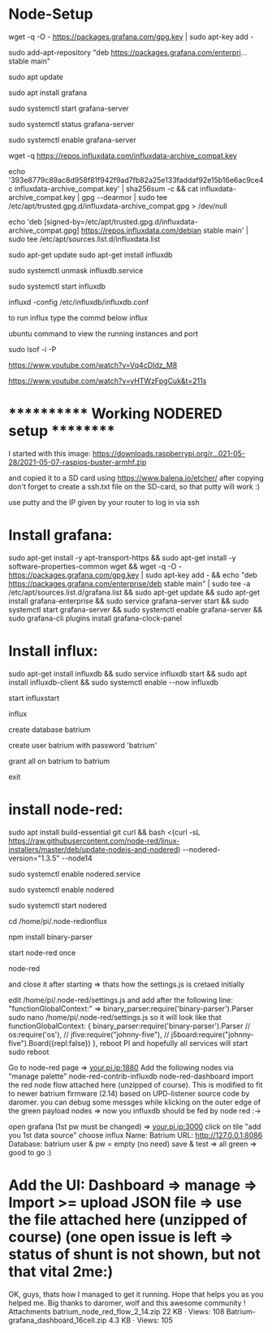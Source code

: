 # Node-Setup


wget -q -O - https://packages.grafana.com/gpg.key | sudo apt-key add -

sudo add-apt-repository "deb https://packages.grafana.com/enterpri... stable main"

sudo apt update

sudo apt install grafana

sudo systemctl start grafana-server

sudo systemctl status grafana-server

sudo systemctl enable grafana-server





wget -q https://repos.influxdata.com/influxdata-archive_compat.key

echo '393e8779c89ac8d958f81f942f9ad7fb82a25e133faddaf92e15b16e6ac9ce4c influxdata-archive_compat.key' | sha256sum -c && cat influxdata-archive_compat.key | gpg --dearmor | sudo tee /etc/apt/trusted.gpg.d/influxdata-archive_compat.gpg > /dev/null

echo 'deb [signed-by=/etc/apt/trusted.gpg.d/influxdata-archive_compat.gpg] https://repos.influxdata.com/debian stable main' | sudo tee /etc/apt/sources.list.d/influxdata.list

sudo apt-get update
sudo apt-get install influxdb

sudo systemctl unmask influxdb.service

sudo systemctl start influxdb

influxd -config /etc/influxdb/influxdb.conf

to run influx type the commd below
influx

ubuntu command to view the running instances and port

sudo lsof -i -P

https://www.youtube.com/watch?v=Vq4cDIdz_M8


https://www.youtube.com/watch?v=yHTWzFpgCuk&t=211s


# ********** Working NODERED setup ********

I started with this image:
https://downloads.raspberrypi.org/r...021-05-28/2021-05-07-raspios-buster-armhf.zip


and copied it to a SD card using https://www.balena.io/etcher/
after copying don't forget to create a ssh.txt file on the SD-card, so that putty will work :)

use putty and the IP given by your router to log in via ssh

# Install grafana:

sudo apt-get install -y apt-transport-https && sudo apt-get install -y software-properties-common wget && wget -q -O - https://packages.grafana.com/gpg.key | sudo apt-key add - && echo "deb https://packages.grafana.com/enterprise/deb stable main" | sudo tee -a /etc/apt/sources.list.d/grafana.list && sudo apt-get update && sudo apt-get install grafana-enterprise && sudo service grafana-server start && sudo systemctl start grafana-server && sudo systemctl enable grafana-server && sudo grafana-cli plugins install grafana-clock-panel

# Install influx:
sudo apt-get install influxdb && sudo service influxdb start && sudo apt install influxdb-client && sudo systemctl enable --now influxdb

start influxstart 

influx

create database batrium

create user batrium with password 'batrium'

grant all on batrium to batrium

exit

# install node-red:
sudo apt install build-essential git curl && bash <(curl -sL https://raw.githubusercontent.com/node-red/linux-installers/master/deb/update-nodejs-and-nodered) --nodered-version="1.3.5" --node14

sudo systemctl enable nodered.service

sudo systemctl enable nodered

sudo systemctl start nodered

cd /home/pi/.node-redionflux

npm install binary-parser

start node-red once

node-red

and close it after starting => thats how the settings.js is cretaed initially


edit /home/pi/.node-red/settings.js and add after the following line: "functionGlobalContext:" => binary_parser:require('binary-parser').Parser
sudo nano /home/pi/.node-red/settings.js
so it will look like that
functionGlobalContext: {
binary_parser:require('binary-parser').Parser
// os:require('os'),
// jfive:require("johnny-five"),
// j5board:require("johnny-five").Board({repl:false})
},
reboot PI and hopefully all services will start
sudo reboot

Go to node-red page => <your.pi.ip:1880>
Add the following nodes via "manage palette"
node-red-contrib-influxdb
node-red-dashboard
import the red node flow attached here (unzipped of course). This is modified to fit to newer batrium firmware (2.14) based on UPD-listener source code by daromer.
you can debug some messges while klicking on the outer edge of the green payload nodes
=> now you influxdb should be fed by node red :->

open grafana (1st pw must be changed) => <your.pi.ip:3000>
click on tile "add you 1st data source"
choose influx
Name: Batrium
URL: http://127.0.0.1:8086
Database: batrium
user & pw = empty (no need)
save & test => all green => good to go :)

Add the UI:
Dashboard => manage => Import >= upload JSON file => use the file attached here (unzipped of course)
(one open issue is left => status of shunt is not shown, but not that vital 2me:)
===
OK, guys, thats how I managed to get it running. Hope that helps you as you helped me.
Big thanks to daromer, wolf and this awesome community !
Attachments
batrium_node_red_flow_2_14.zip
22 KB · Views: 108
Batrium-grafana_dashboard_16cell.zip
4.3 KB · Views: 105
